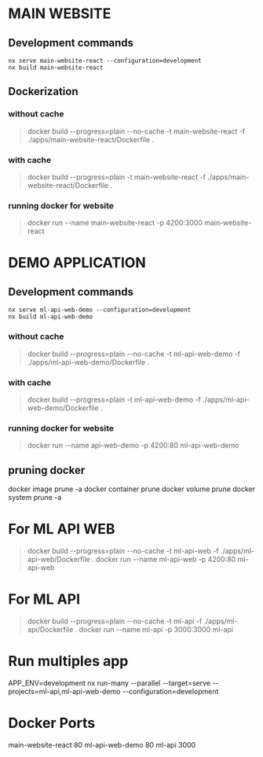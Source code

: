 # MAIN WEBSITE
## Development commands
```
nx serve main-website-react --configuration=development
nx build main-website-react
```
## Dockerization
### without cache
>docker build --progress=plain --no-cache -t main-website-react -f ./apps/main-website-react/Dockerfile .
### with cache
>docker build --progress=plain -t main-website-react -f ./apps/main-website-react/Dockerfile .
### running docker for website
>docker run --name main-website-react -p 4200:3000 main-website-react

# DEMO APPLICATION
## Development commands
```
nx serve ml-api-web-demo --configuration=development
nx build ml-api-web-demo
```
### without cache
>docker build --progress=plain --no-cache -t ml-api-web-demo -f ./apps/ml-api-web-demo/Dockerfile .
### with cache
>docker build --progress=plain -t ml-api-web-demo -f ./apps/ml-api-web-demo/Dockerfile .
### running docker for website
>docker run --name api-web-demo -p 4200:80 ml-api-web-demo

## pruning docker
docker image prune -a
docker container prune
docker volume prune
docker system prune -a

# For ML API WEB
>docker build --progress=plain --no-cache -t ml-api-web -f ./apps/ml-api-web/Dockerfile .
>docker run --name ml-api-web -p 4200:80 ml-api-web 

# For ML API
>docker build --progress=plain --no-cache -t ml-api -f ./apps/ml-api/Dockerfile .
>docker run --name ml-api -p 3000:3000 ml-api 

# Run multiples app
APP_ENV=development nx run-many --parallel --target=serve --projects=ml-api,ml-api-web-demo --configuration=development

# Docker Ports
main-website-react 80
ml-api-web-demo 80
ml-api 3000
